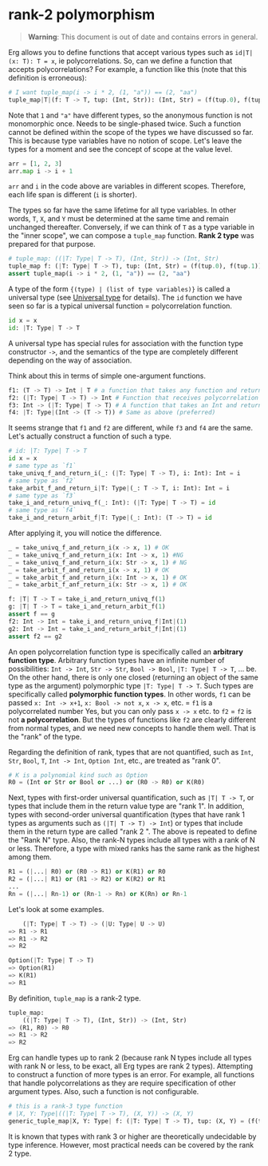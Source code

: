 # rank-2 polymorphism

> __Warning__: This document is out of date and contains errors in general.

Erg allows you to define functions that accept various types such as `id|T|(x: T): T = x`, ie polycorrelations.
So, can we define a function that accepts polycorrelations?
For example, a function like this (note that this definition is erroneous):

```python
# I want tuple_map(i -> i * 2, (1, "a")) == (2, "aa")
tuple_map|T|(f: T -> T, tup: (Int, Str)): (Int, Str) = (f(tup.0), f(tup.1))
```

Note that `1` and `"a"` have different types, so the anonymous function is not monomorphic once. Needs to be single-phased twice.
Such a function cannot be defined within the scope of the types we have discussed so far. This is because type variables have no notion of scope.
Let's leave the types for a moment and see the concept of scope at the value level.

```python
arr = [1, 2, 3]
arr.map i -> i + 1
```

`arr` and `i` in the code above are variables in different scopes. Therefore, each life span is different (`i` is shorter).

The types so far have the same lifetime for all type variables. In other words, `T`, `X`, and `Y` must be determined at the same time and remain unchanged thereafter.
Conversely, if we can think of `T` as a type variable in the "inner scope", we can compose a `tuple_map` function. __Rank 2 type__ was prepared for that purpose.

```python
# tuple_map: ((|T: Type| T -> T), (Int, Str)) -> (Int, Str)
tuple_map f: (|T: Type| T -> T), tup: (Int, Str) = (f(tup.0), f(tup.1))
assert tuple_map(i -> i * 2, (1, "a")) == (2, "aa")
```

A type of the form `{(type) | (list of type variables)}` is called a universal type (see [Universal type](../15_quantified.md) for details).
The `id` function we have seen so far is a typical universal function = polycorrelation function.

```python
id x = x
id: |T: Type| T -> T
```

A universal type has special rules for association with the function type constructor `->`, and the semantics of the type are completely different depending on the way of association.

Think about this in terms of simple one-argument functions.

```python
f1: (T -> T) -> Int | T # a function that takes any function and returns an Int
f2: (|T: Type| T -> T) -> Int # Function that receives polycorrelation and returns Int
f3: Int -> (|T: Type| T -> T) # A function that takes an Int and returns a closed universal function
f4: |T: Type|(Int -> (T -> T)) # Same as above (preferred)
```

It seems strange that `f1` and `f2` are different, while `f3` and `f4` are the same. Let's actually construct a function of such a type.

```python
# id: |T: Type| T -> T
id x = x
# same type as `f1`
take_univq_f_and_return_i(_: (|T: Type| T -> T), i: Int): Int = i
# same type as `f2`
take_arbit_f_and_return_i|T: Type|(_: T -> T, i: Int): Int = i
# same type as `f3`
take_i_and_return_univq_f(_: Int): (|T: Type| T -> T) = id
# same type as `f4`
take_i_and_return_arbit_f|T: Type|(_: Int): (T -> T) = id
```

After applying it, you will notice the difference.

```python
_ = take_univq_f_and_return_i(x -> x, 1) # OK
_ = take_univq_f_and_return_i(x: Int -> x, 1) #NG
_ = take_univq_f_and_return_i(x: Str -> x, 1) # NG
_ = take_arbit_f_and_return_i(x -> x, 1) # OK
_ = take_arbit_f_and_return_i(x: Int -> x, 1) # OK
_ = take_arbit_f_anf_return_i(x: Str -> x, 1) # OK

f: |T| T -> T = take_i_and_return_univq_f(1)
g: |T| T -> T = take_i_and_return_arbit_f(1)
assert f == g
f2: Int -> Int = take_i_and_return_univq_f|Int|(1)
g2: Int -> Int = take_i_and_return_arbit_f|Int|(1)
assert f2 == g2
```

An open polycorrelation function type is specifically called an __arbitrary function type__. Arbitrary function types have an infinite number of possibilities: `Int -> Int`, `Str -> Str`, `Bool -> Bool`, `|T: Type| T -> T`, ... be.
On the other hand, there is only one closed (returning an object of the same type as the argument) polymorphic type `|T: Type| T -> T`. Such types are specifically called __polymorphic function types__.
In other words, `f1` can be passed `x: Int -> x+1`, `x: Bool -> not x`, `x -> x`, etc. = `f1` is a polycorrelated number Yes, but you can only pass `x -> x` etc. to `f2` = `f2` is not __a polycorrelation__.
But the types of functions like `f2` are clearly different from normal types, and we need new concepts to handle them well. That is the "rank" of the type.

Regarding the definition of rank, types that are not quantified, such as `Int`, `Str`, `Bool`, `T`, `Int -> Int`, `Option Int`, etc., are treated as "rank 0".

```python
# K is a polynomial kind such as Option
R0 = (Int or Str or Bool or ...) or (R0 -> R0) or K(R0)
```

Next, types with first-order universal quantification, such as `|T| T -> T`, or types that include them in the return value type are "rank 1".
In addition, types with second-order universal quantification (types that have rank 1 types as arguments such as `(|T| T -> T) -> Int`) or types that include them in the return type are called "rank 2 ".
The above is repeated to define the "Rank N" type. Also, the rank-N types include all types with a rank of N or less. Therefore, a type with mixed ranks has the same rank as the highest among them.

```python
R1 = (|...| R0) or (R0 -> R1) or K(R1) or R0
R2 = (|...| R1) or (R1 -> R2) or K(R2) or R1
...
Rn = (|...| Rn-1) or (Rn-1 -> Rn) or K(Rn) or Rn-1
```

Let's look at some examples.

```python
    (|T: Type| T -> T) -> (|U: Type| U -> U)
=> R1 -> R1
=> R1 -> R2
=> R2

Option(|T: Type| T -> T)
=> Option(R1)
=> K(R1)
=> R1
```

By definition, `tuple_map` is a rank-2 type.

```python
tuple_map:
    ((|T: Type| T -> T), (Int, Str)) -> (Int, Str)
=> (R1, R0) -> R0
=> R1 -> R2
=> R2
```

Erg can handle types up to rank 2 (because rank N types include all types with rank N or less, to be exact, all Erg types are rank 2 types). Attempting to construct a function of more types is an error.
For example, all functions that handle polycorrelations as they are require specification of other argument types. Also, such a function is not configurable.

```python
# this is a rank-3 type function
# |X, Y: Type|((|T: Type| T -> T), (X, Y)) -> (X, Y)
generic_tuple_map|X, Y: Type| f: (|T: Type| T -> T), tup: (X, Y) = (f(tup.0), f(tup.1))
```

It is known that types with rank 3 or higher are theoretically undecidable by type inference. However, most practical needs can be covered by the rank 2 type.